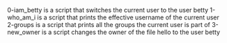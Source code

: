 0-iam_betty is a script that switches the current user to the user betty
1-who_am_i is a script that prints the effective username of the current user
2-groups is a script that prints all the groups the current user is part of
3-new_owner is a script changes the owner of the file hello to the user betty
